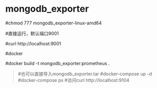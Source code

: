 # mongodb_exporter
>
#chmod 777 mongodb_exporter-linux-amd64
>
#直接运行，默认端口9001
>
#curl http://localhost:9001
>
#docker
>
#docker build -t mongodb_exporter:prometheus .
>#也可以直接导入mongodb_exporter.tar
>#docker-compose up -d 
>#docker-compose ps
>#访问curl http://localhost:9104

